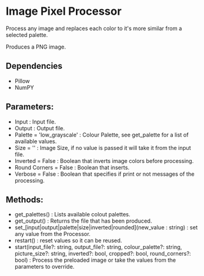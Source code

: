 # Image Pixel Processor

Process any image and replaces each color to it's more similar from a selected palette.

Produces a PNG image.

## Dependencies

- Pillow
- NumPY

## Parameters:

- Input : Input file.
- Output : Output file.
- Palette = 'low_grayscale' : Colour Palette, see get_palette for a list of available values.
- Size = '' : Image Size, if no value is passed it will take it from the input file.
- Inverted = False : Boolean that inverts image colors before processing.
- Round Corners = False : Boolean that inserts.
- Verbose = False : Boolean that specifies if print or not messages of the processing.

## Methods:

- get_palettes() : Lists available colout palettes.
- get_output() : Returns the file that has been produced.
- set\_[input|output|palette|size|inverted|rounded](new_value : string) : set any value from the Processor.
- restart() : reset values so it can be reused.
- start(input_file?: string, output_file?: string, colour_palette?: string, picture_size?: string, inverted?: bool, cropped?: bool, round_corners?: bool) : Process the preloaded image or take the values from the parameters to override.
